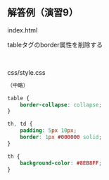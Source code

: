 ## 解答例（演習9）

index.html

tableタグのborder属性を削除する

<br>

css/style.css

```css
（中略）

table {
    border-collapse: collapse;
}

th, td {
    padding: 5px 10px;
    border: 1px #000000 solid;
}

th {
    background-color: #8EB8FF;
}
```